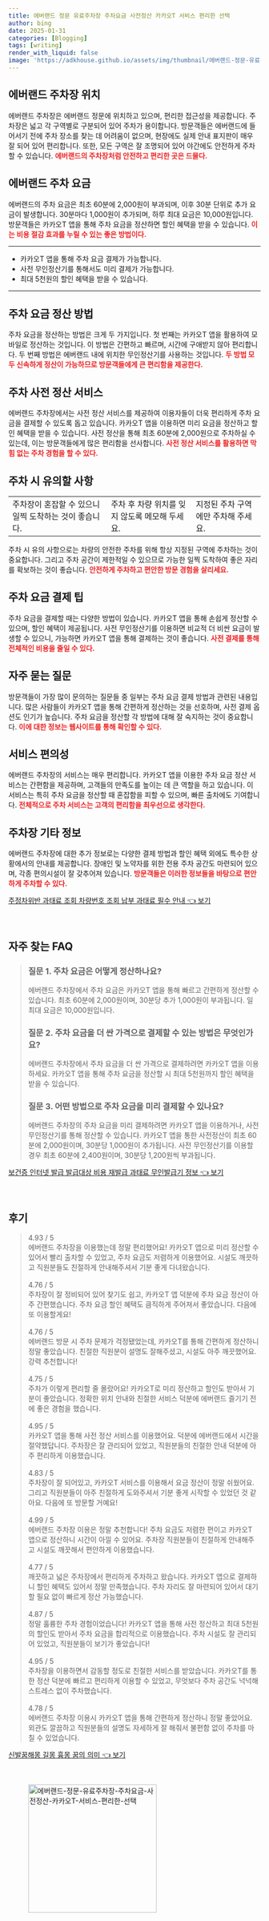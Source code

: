 ```yaml
---
title: 에버랜드 정문 유료주차장 주차요금 사전정산 카카오T 서비스 편리한 선택
author: bing
date: 2025-01-31
categories: [Blogging]
tags: [writing]
render_with_liquid: false
image: 'https://adkhouse.github.io/assets/img/thumbnail/에버랜드-정문-유료주차장-주차요금-사전정산-카카오T-서비스-편리한-선택.webp'
---
```



<h2 id='에버랜드_주차장_위치'>에버랜드 주차장 위치</h2>

<p>에버랜드 주차장은 에버랜드 정문에 위치하고 있으며, 편리한 접근성을 제공합니다. 주차장은 넓고 각 구역별로 구분되어 있어 주차가 용이합니다. 방문객들은 에버랜드에 들어서기 전에 주차 장소를 찾는 데 어려움이 없으며, 현장에도 실제 안내 표지판이 매우 잘 되어 있어 편리합니다. 또한, 모든 구역은 잘 조명되어 있어 야간에도 안전하게 주차할 수 있습니다. <b><span style="color: #ee2323;">에버랜드의 주차장처럼 안전하고 편리한 곳은 드물다.</span></b></p>

<h2 id='에버랜드_주차_요금'>에버랜드 주차 요금</h2>

<p>에버랜드의 주차 요금은 최초 60분에 2,000원이 부과되며, 이후 30분 단위로 추가 요금이 발생합니다. 30분마다 1,000원이 추가되며, 하루 최대 요금은 10,000원입니다. 방문객들은 카카오T 앱을 통해 주차 요금을 정산하면 할인 혜택을 받을 수 있습니다. <b><span style="color: #ee2323;">이는 비용 절감 효과를 누릴 수 있는 좋은 방법이다.</span></b></p>

<hr />

<ul>
    <li>카카오T 앱을 통해 주차 요금 결제가 가능합니다.</li>
    <li>사전 무인정산기를 통해서도 미리 결제가 가능합니다.</li>
    <li>최대 5천원의 할인 혜택을 받을 수 있습니다.</li>
</ul>

<hr />

<h2 id='주차_요금_정산_방법'>주차 요금 정산 방법</h2>

<p>주차 요금을 정산하는 방법은 크게 두 가지입니다. 첫 번째는 카카오T 앱을 활용하여 모바일로 정산하는 것입니다. 이 방법은 간편하고 빠르며, 시간에 구애받지 않아 편리합니다. 두 번째 방법은 에버랜드 내에 위치한 무인정산기를 사용하는 것입니다. <b><span style="color: #ee2323;">두 방법 모두 신속하게 정산이 가능하므로 방문객들에게 큰 편리함을 제공한다.</span></b></p>

<h2 id='주차_사전_정산_서비스'>주차 사전 정산 서비스</h2>

<p>에버랜드 주차장에서는 사전 정산 서비스를 제공하여 이용자들이 더욱 편리하게 주차 요금을 결제할 수 있도록 돕고 있습니다. 카카오T 앱을 이용하면 미리 요금을 정산하고 할인 혜택을 받을 수 있습니다. 사전 정산을 통해 최초 60분에 2,000원으로 주차하실 수 있는데, 이는 방문객들에게 많은 편리함을 선사합니다. <b><span style="color: #ee2323;">사전 정산 서비스를 활용하면 막힘 없는 주차 경험을 할 수 있다.</span></b></p>

<h2 id='주차_유의사항'>주차 시 유의할 사항</h2>

<table>
    <tr>
        <td>주차장이 혼잡할 수 있으니 일찍 도착하는 것이 좋습니다.</td>
        <td>주차 후 차량 위치를 잊지 않도록 메모해 두세요.</td>
        <td>지정된 주차 구역에만 주차해 주세요.</td>
    </tr>
</table>

<p>주차 시 유의 사항으로는 차량의 안전한 주차를 위해 항상 지정된 구역에 주차하는 것이 중요합니다. 그리고 주차 공간이 제한적일 수 있으므로 가능한 일찍 도착하여 좋은 자리를 확보하는 것이 좋습니다. <b><span style="color: #ee2323;">안전하게 주차하고 편안한 방문 경험을 살리세요.</span></b></p>

<h2 id='주차_요금_결제_팁'>주차 요금 결제 팁</h2>

<p>주차 요금을 결제할 때는 다양한 방법이 있습니다. 카카오T 앱을 통해 손쉽게 정산할 수 있으며, 할인 혜택이 제공됩니다. 사전 무인정산기를 이용하면 비교적 더 비싼 요금이 발생할 수 있으니, 가능하면 카카오T 앱을 통해 결제하는 것이 좋습니다. <b><span style="color: #ee2323;">사전 결제를 통해 전체적인 비용을 줄일 수 있다.</span></b></p>

<h2 id='자주_묻는_질문'>자주 묻는 질문</h2>

<p>방문객들이 가장 많이 문의하는 질문들 중 일부는 주차 요금 결제 방법과 관련된 내용입니다. 많은 사람들이 카카오T 앱을 통해 간편하게 정산하는 것을 선호하며, 사전 결제 옵션도 인기가 높습니다. 주차 요금을 정산할 각 방법에 대해 잘 숙지하는 것이 중요합니다. <b><span style="color: #ee2323;">이에 대한 정보는 웹사이트를 통해 확인할 수 있다.</span></b></p>

<h2 id='서비스_편의성'>서비스 편의성</h2>

<p>에버랜드 주차장의 서비스는 매우 편리합니다. 카카오T 앱을 이용한 주차 요금 정산 서비스는 간편함을 제공하며, 고객들의 만족도를 높이는 데 큰 역할을 하고 있습니다. 이 서비스는 특히 주차 요금을 정산할 때 혼잡함을 피할 수 있으며, 빠른 출차에도 기여합니다. <b><span style="color: #ee2323;">전체적으로 주차 서비스는 고객의 편리함을 최우선으로 생각한다.</span></b></p>

<h2 id='주차장_기타_정보'>주차장 기타 정보</h2>

<p>에버랜드 주차장에 대한 추가 정보로는 다양한 결제 방법과 할인 혜택 외에도 특수한 상황에서의 안내를 제공합니다. 장애인 및 노약자를 위한 전용 주차 공간도 마련되어 있으며, 각종 편의시설이 잘 갖추어져 있습니다. <b><span style="color: #ee2323;">방문객들은 이러한 정보들을 바탕으로 편안하게 주차할 수 있다.</span></b></p>


<p><a class="click-button" title="주정차위반 과태료 조회 차량번호 조회 납부 과태료 필수 안내" href="https://adkhouse.github.io/posts/%EC%A3%BC%EC%A0%95%EC%B0%A8%EC%9C%84%EB%B0%98-%EA%B3%BC%ED%83%9C%EB%A3%8C-%EC%A1%B0%ED%9A%8C-%EC%B0%A8%EB%9F%89%EB%B2%88%ED%98%B8-%EC%A1%B0%ED%9A%8C-%EB%82%A9%EB%B6%80-%EA%B3%BC%ED%83%9C%EB%A3%8C-%ED%95%84%EC%88%98-%EC%95%88%EB%82%B4/" rel="dofollow">주정차위반 과태료 조회 차량번호 조회 납부 과태료 필수 안내 👈 보기</a></p><br>
<h2 id='자주_찾는_FAQ'>자주 찾는 FAQ</h2>
<div itemscope="" itemtype="https://schema.org/FAQPage"> 
<blockquote> 
<div itemscope="" itemprop="mainEntity" itemtype="https://schema.org/Question"> 
<h3 itemprop="name">질문 1. 주차 요금은 어떻게 정산하나요? </h3> 
<div itemscope="" itemprop="acceptedAnswer" itemtype="https://schema.org/Answer"> 
<span itemprop="text"> 
<p>에버랜드 주차장에서 주차 요금은 카카오T 앱을 통해 빠르고 간편하게 정산할 수 있습니다. 최초 60분에 2,000원이며, 30분당 추가 1,000원이 부과됩니다. 일 최대 요금은 10,000원입니다.</p> 
</span> 
</div> 
</div> 

<div itemscope="" itemprop="mainEntity" itemtype="https://schema.org/Question"> 
<h3 itemprop="name">질문 2. 주차 요금을 더 싼 가격으로 결제할 수 있는 방법은 무엇인가요? </h3> 
<div itemscope="" itemprop="acceptedAnswer" itemtype="https://schema.org/Answer"> 
<span itemprop="text"> 
<p>에버랜드 주차장에서 주차 요금을 더 싼 가격으로 결제하려면 카카오T 앱을 이용하세요. 카카오T 앱을 통해 주차 요금을 정산할 시 최대 5천원까지 할인 혜택을 받을 수 있습니다.</p> 
</span> 
</div> 
</div> 

<div itemscope="" itemprop="mainEntity" itemtype="https://schema.org/Question"> 
<h3 itemprop="name">질문 3. 어떤 방법으로 주차 요금을 미리 결제할 수 있나요? </h3> 
<div itemscope="" itemprop="acceptedAnswer" itemtype="https://schema.org/Answer"> 
<span itemprop="text"> 
<p>에버랜드 주차장의 주차 요금을 미리 결제하려면 카카오T 앱을 이용하거나, 사전 무인정산기를 통해 정산할 수 있습니다. 카카오T 앱을 통한 사전정산이 최초 60분에 2,000원이며, 30분당 1,000원이 추가됩니다. 사전 무인정산기를 이용할 경우 최초 60분에 2,400원이며, 30분당 1,200원씩 부과됩니다.</p> 
</span> 
</div> 
</div> 
</blockquote> 
</div>
<p><a class="click-button" title="보건증 인터넷 발급 발급대상 비용 재발급 과태료 무인발급기 정보" href="https://adkhouse.github.io/posts/%EB%B3%B4%EA%B1%B4%EC%A6%9D-%EC%9D%B8%ED%84%B0%EB%84%B7-%EB%B0%9C%EA%B8%89-%EB%B0%9C%EA%B8%89%EB%8C%80%EC%83%81-%EB%B9%84%EC%9A%A9-%EC%9E%AC%EB%B0%9C%EA%B8%89-%EA%B3%BC%ED%83%9C%EB%A3%8C-%EB%AC%B4%EC%9D%B8%EB%B0%9C%EA%B8%89%EA%B8%B0-%EC%A0%95%EB%B3%B4/" rel="dofollow">보건증 인터넷 발급 발급대상 비용 재발급 과태료 무인발급기 정보 👈 보기</a></p><br>
<h2 id='후기'>후기</h2>
<div itemscope itemtype="https://schema.org/Product">
  <blockquote>
  <div itemprop="review" itemscope itemtype="https://schema.org/Review">
      <div itemprop="reviewRating" itemscope itemtype="https://schema.org/Rating"> <span itemprop="ratingValue">4.93</span> / <span itemprop="bestRating">5</span> </div>
      <span itemprop="reviewBody">에버랜드 주차장을 이용했는데 정말 편리했어요! 카카오T 앱으로 미리 정산할 수 있어서 빨리 출차할 수 있었고, 주차 요금도 저렴하게 이용했어요. 시설도 깨끗하고 직원분들도 친절하게 안내해주셔서 기분 좋게 다녀왔습니다.</span>
  </div>
  <br>
  <div itemprop="review" itemscope itemtype="https://schema.org/Review">
      <div itemprop="reviewRating" itemscope itemtype="https://schema.org/Rating"> <span itemprop="ratingValue">4.76</span> / <span itemprop="bestRating">5</span> </div>
      <span itemprop="reviewBody">주차장이 잘 정비되어 있어 찾기도 쉽고, 카카오T 앱 덕분에 주차 요금 정산이 아주 간편했습니다. 주차 요금 할인 혜택도 큼직하게 주어져서 좋았습니다. 다음에 또 이용할게요!</span>
  </div>
  <br>
  <div itemprop="review" itemscope itemtype="https://schema.org/Review">
      <div itemprop="reviewRating" itemscope itemtype="https://schema.org/Rating"> <span itemprop="ratingValue">4.76</span> / <span itemprop="bestRating">5</span> </div>
      <span itemprop="reviewBody">에버랜드 방문 시 주차 문제가 걱정됐었는데, 카카오T를 통해 간편하게 정산하니 정말 좋았습니다. 친절한 직원분이 설명도 잘해주셨고, 시설도 아주 깨끗했어요. 강력 추천합니다!</span>
  </div>
  <br>
  <div itemprop="review" itemscope itemtype="https://schema.org/Review">
      <div itemprop="reviewRating" itemscope itemtype="https://schema.org/Rating"> <span itemprop="ratingValue">4.75</span> / <span itemprop="bestRating">5</span> </div>
      <span itemprop="reviewBody">주차가 이렇게 편리할 줄 몰랐어요! 카카오T로 미리 정산하고 할인도 받아서 기분이 좋았습니다. 정확한 위치 안내와 친절한 서비스 덕분에 에버랜드 즐기기 전에 좋은 경험을 했습니다.</span>
  </div>
  <br>
  <div itemprop="review" itemscope itemtype="https://schema.org/Review">
      <div itemprop="reviewRating" itemscope itemtype="https://schema.org/Rating"> <span itemprop="ratingValue">4.95</span> / <span itemprop="bestRating">5</span> </div>
      <span itemprop="reviewBody">카카오T 앱을 통해 사전 정산 서비스를 이용했어요. 덕분에 에버랜드에서 시간을 절약했답니다. 주차장은 잘 관리되어 있었고, 직원분들의 친절한 안내 덕분에 아주 편리하게 이용했습니다.</span>
  </div>
  <br>
  <div itemprop="review" itemscope itemtype="https://schema.org/Review">
      <div itemprop="reviewRating" itemscope itemtype="https://schema.org/Rating"> <span itemprop="ratingValue">4.83</span> / <span itemprop="bestRating">5</span> </div>
      <span itemprop="reviewBody">주차장이 잘 되어있고, 카카오T 서비스를 이용해서 요금 정산이 정말 쉬웠어요. 그리고 직원분들이 아주 친절하게 도와주셔서 기분 좋게 시작할 수 있었던 것 같아요. 다음에 또 방문할 거예요!</span>
  </div>
  <br>
  <div itemprop="review" itemscope itemtype="https://schema.org/Review">
      <div itemprop="reviewRating" itemscope itemtype="https://schema.org/Rating"> <span itemprop="ratingValue">4.99</span> / <span itemprop="bestRating">5</span> </div>
      <span itemprop="reviewBody">에버랜드 주차장 이용은 정말 추천합니다! 주차 요금도 저렴한 편이고 카카오T 앱으로 정산하니 시간이 아낄 수 있어요. 주차장 직원분들이 친절하게 안내해주고 시설도 깨끗해서 편안하게 이용했습니다.</span>
  </div>
  <br>
  <div itemprop="review" itemscope itemtype="https://schema.org/Review">
      <div itemprop="reviewRating" itemscope itemtype="https://schema.org/Rating"> <span itemprop="ratingValue">4.77</span> / <span itemprop="bestRating">5</span> </div>
      <span itemprop="reviewBody">깨끗하고 넓은 주차장에서 편리하게 주차하고 왔습니다. 카카오T 앱으로 결제하니 할인 혜택도 있어서 정말 만족했습니다. 주차 자리도 잘 마련되어 있어서 대기할 필요 없이 빠르게 정산 가능했습니다.</span>
  </div>
  <br>
  <div itemprop="review" itemscope itemtype="https://schema.org/Review">
      <div itemprop="reviewRating" itemscope itemtype="https://schema.org/Rating"> <span itemprop="ratingValue">4.87</span> / <span itemprop="bestRating">5</span> </div>
      <span itemprop="reviewBody">정말 훌륭한 주차 경험이었습니다! 카카오T 앱을 통해 사전 정산하고 최대 5천원의 할인도 받아서 주차 요금을 합리적으로 이용했습니다. 주차 시설도 잘 관리되어 있었고, 직원분들이 보기가 좋았습니다!</span>
  </div>
  <br>
  <div itemprop="review" itemscope itemtype="https://schema.org/Review">
      <div itemprop="reviewRating" itemscope itemtype="https://schema.org/Rating"> <span itemprop="ratingValue">4.95</span> / <span itemprop="bestRating">5</span> </div>
      <span itemprop="reviewBody">주차장을 이용하면서 감동할 정도로 친절한 서비스를 받았습니다. 카카오T를 통한 정산 덕분에 빠르고 편리하게 이용할 수 있었고, 무엇보다 주차 공간도 넉넉해 스트레스 없이 주차했습니다.</span>
  </div>
  <br>
  <div itemprop="review" itemscope itemtype="https://schema.org/Review">
      <div itemprop="reviewRating" itemscope itemtype="https://schema.org/Rating"> <span itemprop="ratingValue">4.78</span> / <span itemprop="bestRating">5</span> </div>
      <span itemprop="reviewBody">에버랜드 주차장 이용시 카카오T 앱을 통해 간편하게 정산하니 정말 좋았어요. 외관도 깔끔하고 직원분들의 설명도 자세하게 잘 해줘서 불편함 없이 주차를 마칠 수 있었습니다.</span>
  </div>
  </blockquote>
</div>
<p><a class="click-button" title="신발꿈해몽 길몽 흉몽 꿈의 의미" href="https://adkhouse.github.io/posts/%EC%8B%A0%EB%B0%9C%EA%BF%88%ED%95%B4%EB%AA%BD-%EA%B8%B8%EB%AA%BD-%ED%9D%89%EB%AA%BD-%EA%BF%88%EC%9D%98-%EC%9D%98%EB%AF%B8/" rel="dofollow">신발꿈해몽 길몽 흉몽 꿈의 의미 👈 보기</a></p><br>
<figure class="image"><img src="https://adkhouse.github.io/assets/img/thumbnail/에버랜드-정문-유료주차장-주차요금-사전정산-카카오T-서비스-편리한-선택.webp" alt="에버랜드-정문-유료주차장-주차요금-사전정산-카카오T-서비스-편리한-선택" width="256" height="256"></figure>